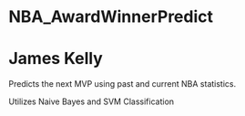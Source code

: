 # NBA_AwardWinnerPredict
# James Kelly
Predicts the next MVP using past and current NBA statistics.

Utilizes Naive Bayes and SVM Classification

